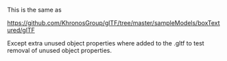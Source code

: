 This is the same as 

   https://github.com/KhronosGroup/glTF/tree/master/sampleModels/boxTextured/glTF

Except extra unused object properties where added to the .gltf to test removal of unused object properties.